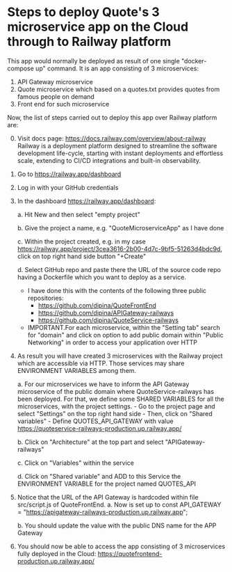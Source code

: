 Steps to deploy Quote's 3 microservice app on the Cloud through to Railway platform
===================================================================================
This app would normally be deployed as result of one single "docker-compose up" command. It is an app consisting of 3 microservices:
1) API Gateway microservice
2) Quote microservice which based on a quotes.txt provides quotes from famous people on demand
3) Front end for such microservice

Now, the list of steps carried out to deploy this app over Railway platform are:

0. Visit docs page: https://docs.railway.com/overview/about-railway
Railway is a deployment platform designed to streamline the software development life-cycle, starting with instant deployments and effortless scale, extending to CI/CD integrations and built-in observability.
1. Go to https://railway.app/dashboard
2. Log in with your GitHub credentials
3. In the dashboard https://railway.app/dashboard:
   
    a. Hit New and then select "empty project"
   
    b. Give the project a name, e.g. "QuoteMicroserviceApp" as I have done
   
    c. Within the project created, e.g. in my case https://railway.app/project/3cea3616-2b00-4d7c-9bf5-51263d4bdc9d, click on top right hand side button "+Create"
   
    d. Select GitHub repo and paste there the URL of the source code repo having a Dockerfile which you want to deploy as a service.
      - I have done this with the contents of the following three public repositories:
         - https://github.com/dipina/QuoteFrontEnd
         - https://github.com/dipina/APIGateway-railways
         - https://github.com/dipina/QuoteService-railways
      - IMPORTANT.For each microservice, within the "Setting tab" search for "domain" and click on option to add public domain within "Public Networking" in order to access your application over HTTP

5. As result you will have created 3 microservices with the Railway project which are accessible via HTTP. Those services may share ENVIRONMENT VARIABLES among them.
   
    a. For our microservices we have to inform the API Gateway microservice of the public domain where QuoteService-railways has been deployed. For that, we define some SHARED VARIABLES for all the microservices, with the project settings.
        - Go to the project page and select "Settings" on the top right hand side
        - Then, click on "Shared variables"
        - Define QUOTES_API_GATEWAY with value https://quoteservice-railways-production.up.railway.app/
   
    b. Click on "Architecture" at the top part and select "APIGateway-railways"
   
    c. Click on "Variables" within the service
   
    d. Click on "Shared variable" and ADD to this Service the ENVIRONMENT VARIABLE for the project named QUOTES_API
   
7. Notice that the URL of the API Gateway is hardcoded within file src/script.js of QuoteFrontEnd.
    a. Now is set up to const API_GATEWAY = "https://apigateway-railways-production.up.railway.app";
   
    b. You should update the value with the public DNS name for the APP Gateway

9. You should now be able to access the app consisting of 3 microservices fully deployed in the Cloud: https://quotefrontend-production.up.railway.app/


